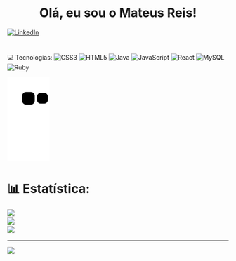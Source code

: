 
 <h1 align="center">Olá, eu sou o Mateus Reis!</h1>



[![LinkedIn](https://img.shields.io/badge/LinkedIn-%230077B5.svg?logo=linkedin&logoColor=white)](https://linkedin.com/in/mateus-m-reis/) 

# 
💻 Tecnologias:
![CSS3](https://img.shields.io/badge/css3-%231572B6.svg?style=for-the-badge&logo=css3&logoColor=white) ![HTML5](https://img.shields.io/badge/html5-%23E34F26.svg?style=for-the-badge&logo=html5&logoColor=white) ![Java](https://img.shields.io/badge/java-%23ED8B00.svg?style=for-the-badge&logo=java&logoColor=white) ![JavaScript](https://img.shields.io/badge/javascript-%23323330.svg?style=for-the-badge&logo=javascript&logoColor=%23F7DF1E) ![React](https://img.shields.io/badge/react-%2320232a.svg?style=for-the-badge&logo=react&logoColor=%2361DAFB) ![MySQL](https://img.shields.io/badge/mysql-%2300f.svg?style=for-the-badge&logo=mysql&logoColor=white) ![Ruby](https://img.shields.io/badge/ruby-%23CC342D.svg?style=for-the-badge&logo=ruby&logoColor=white)


![Snake animation](https://github.com/MateusReis25/MateusReis25/blob/output/github-contribution-grid-snake.svg)

# 📊 Estatística:
![](https://github-readme-stats.vercel.app/api?username=MateusReis25&theme=dark&hide_border=true&include_all_commits=true&count_private=false)<br/>
![](https://github-readme-streak-stats.herokuapp.com/?user=MateusReis25&theme=dark&hide_border=true)<br/>
![](https://github-readme-stats.vercel.app/api/top-langs/?username=MateusReis25&theme=dark&hide_border=true&include_all_commits=true&count_private=false&layout=compact)

---
[![](https://visitcount.itsvg.in/api?id=MateusReis25&icon=2&color=12)](https://visitcount.itsvg.in)

 



